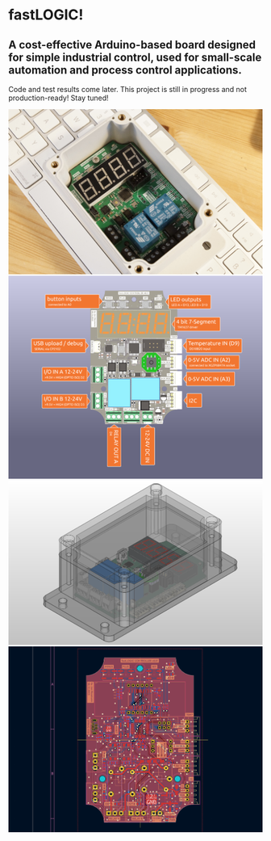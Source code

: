 # fastLOGIC!
## A cost-effective Arduino-based board designed for simple industrial control, used for small-scale automation and process control applications.

Code and test results come later. This project is still in progress and not production-ready! Stay tuned!

<img alt="linear axis" src="/img/perspective_photo.jpg">
<img alt="linear axis" src="/img/description.jpg">
<img alt="linear axis" src="/img/assembly.png">
<img alt="linear axis" src="/img/layout001.png">
